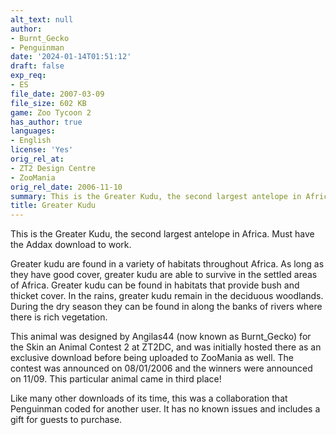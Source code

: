 ```yaml
---
alt_text: null
author:
- Burnt_Gecko
- Penguinman
date: '2024-01-14T01:51:12'
draft: false
exp_req:
- ES
file_date: 2007-03-09
file_size: 602 KB
game: Zoo Tycoon 2
has_author: true
languages:
- English
license: 'Yes'
orig_rel_at:
- ZT2 Design Centre
- ZooMania
orig_rel_date: 2006-11-10
summary: This is the Greater Kudu, the second largest antelope in Africa.
title: Greater Kudu
---
```

This is the Greater Kudu, the second largest antelope in Africa. Must have the Addax download to work.

Greater kudu are found in a variety of habitats throughout Africa. As long as they have good cover, greater kudu are able to survive in the settled areas of Africa. Greater kudu can be found in habitats that provide bush and thicket cover. In the rains, greater kudu remain in the deciduous woodlands. During the dry season they can be found in along the banks of rivers where there is rich vegetation.

This animal was designed by Angilas44 (now known as Burnt_Gecko) for the Skin an Animal Contest 2 at ZT2DC, and was initially hosted there as an exclusive download before being uploaded to ZooMania as well. The contest was announced on 08/01/2006 and the winners were announced on 11/09. This particular animal came in third place!

Like many other downloads of its time, this was a collaboration that Penguinman coded for another user. It has no known issues and includes a gift for guests to purchase.